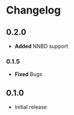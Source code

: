 # Changelog

## 0.2.0
* **Added** NNBD support

### 0.1.5
* **Fixed** Bugs

## 0.1.0 
- Initial release